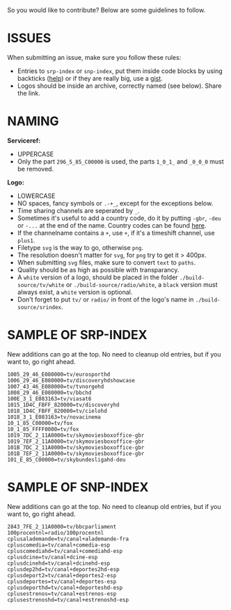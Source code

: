 So you would like to contribute? Below are some guidelines to follow.

ISSUES
======

When submitting an issue, make sure you follow these rules:

- Entries to `srp-index` or `snp-index`, put them inside code blocks by using backticks ([help](https://guides.github.com/features/mastering-markdown)) or if they are really big, use a [gist](https://gist.github.com/).
- Logos should be inside an archive, correctly named (see below). Share the link.

NAMING
======

__Serviceref:__

- UPPERCASE
- Only the part `296_5_85_C00000` is used, the parts `1_0_1_` and `_0_0_0` must be removed.

__Logo:__

- LOWERCASE
- NO spaces, fancy symbols or `.-+_`, except for the exceptions below.
- Time sharing channels are seperated by `_`.
- Sometimes it's useful to add a country code, do it by putting `-gbr`, `-deu` or `-...` at the end of the name. Country codes can be found [here](https://gist.github.com/picons/0db7c14917397962a734).
- If the channelname contains a `+`, use `+`, if it's a timeshift channel, use `plus1`.
- Filetype `svg` is the way to go, otherwise `png`.
- The resolution doesn't matter for `svg`, for `png` try to get it > 400px.
- When submitting `svg` files, make sure to convert `text` to `paths`.
- Quality should be as high as possible with transparancy.
- A `white` version of a logo, should be placed in the folder `./build-source/tv/white` or `./build-source/radio/white`, a `black` version must always exist, a `white` version is optional.
- Don't forget to put `tv/` or `radio/` in front of the logo's name in `./build-source/srindex`.

SAMPLE OF SRP-INDEX
===================

New additions can go at the top. No need to cleanup old entries, but if you want to, go right ahead.

```
1005_29_46_E080000=tv/eurosporthd
1006_29_46_E080000=tv/discoveryhdshowcase
1007_43_46_E080000=tv/tvnorgehd
1008_29_46_E080000=tv/bbchd
100E_3_1_E083163=tv/viasat6
1015_1D4C_FBFF_820000=tv/discoveryhd
1018_1D4C_FBFF_820000=tv/cielohd
1018_3_1_E083163=tv/novacinema
10_1_85_C00000=tv/fox
10_1_85_FFFF0000=tv/fox
1019_7DC_2_11A0000=tv/skymoviesboxoffice-gbr
1019_7EF_2_11A0000=tv/skymoviesboxoffice-gbr
101B_7DC_2_11A0000=tv/skymoviesboxoffice-gbr
101B_7EF_2_11A0000=tv/skymoviesboxoffice-gbr
101_E_85_C00000=tv/skybundesligahd-deu
```

SAMPLE OF SNP-INDEX
===================

New additions can go at the top. No need to cleanup old entries, but if you want to, go right ahead.

```
2843_7FE_2_11A0000=tv/bbcparliament
100procentnl=radio/100procentnl
cplusalademande=tv/canal+alademande-fra
cpluscomedia=tv/canal+comedia-esp
cpluscomediahd=tv/canal+comediahd-esp
cplusdcine=tv/canal+dcine-esp
cplusdcinehd=tv/canal+dcinehd-esp
cplusdep2hd=tv/canal+deportes2hd-esp
cplusdeport2=tv/canal+deportes2-esp
cplusdeportes=tv/canal+deportes-esp
cplusdeporthd=tv/canal+deporteshd-esp
cplusestrenos=tv/canal+estrenos-esp
cplusestrenoshd=tv/canal+estrenoshd-esp
```
